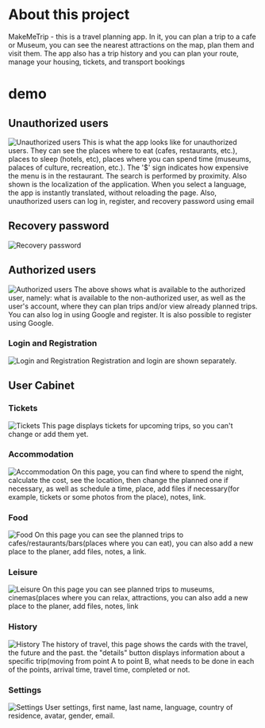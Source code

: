 # About this project
MakeMeTrip - this is a travel planning app. In it, you can plan a trip to a cafe or Museum, you can see the nearest attractions on the map, plan them and visit them. The app also has a trip history and you can plan your route, manage your housing, tickets, and transport bookings

# demo
## Unauthorized users
![Unauthorized users](demo/unauthorized_users.gif)
This is what the app looks like for unauthorized users. They can see the places where to eat (cafes, restaurants, etc.), places to sleep (hotels, etc), places where you can spend time (museums, palaces of culture, recreation, etc.). The '$' sign indicates how expensive the menu is in the restaurant. The search is performed by proximity.
Also shown is the localization of the application. When you select a language, the app is instantly translated, without reloading the page.
Also, unauthorized users can log in, register, and recovery password using email
## Recovery password
![Recovery password](demo/recovery_password.gif)
## Authorized users
![Authorized users](demo/authorized_users.gif)
The above shows what is available to the authorized user, namely: what is available to the non-authorized user, as well as the user's account, where they can plan trips and/or view already planned trips. You can also log in using Google and register. It is also possible to register using Google.
### Login and Registration
![Login and Registration](demo/login_and_registration.gif)
Registration and login are shown separately.
## User Cabinet
### Tickets
![Tickets](demo/tickets.gif)
This page displays tickets for upcoming trips, so you can't change or add them yet.
### Accommodation
![Accommodation](demo/acomodations.gif)
On this page, you can find where to spend the night, calculate the cost, see the location, then change the planned one if necessary, as well as schedule a time, place, add files if necessary(for example, tickets or some photos from the place), notes, link.
### Food
![Food](demo/eating.gif)
On this page you can see the planned trips to cafes/restaurants/bars(places where you can eat), you can also add a new place to the planer, add files, notes, a link.
### Leisure
![Leisure](demo/leisure.gif)
On this page you can see planned trips to museums, cinemas(places where you can relax, attractions, you can also add a new place to the planer, add files, notes, link
### History
![History](demo/history.gif)
The history of travel, this page shows the cards with the travel, the future and the past. the "details" button displays information about a specific trip(moving from point A to point B, what needs to be done in each of the points, arrival time, travel time, completed or not.
### Settings
![Settings](demo/setting.gif)
User settings, first name, last name, language, country of residence, avatar, gender, email.
